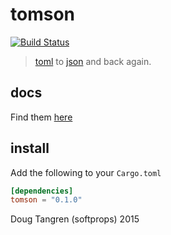 # tomson

[![Build Status](https://travis-ci.org/softprops/tomson.svg?branch=master)](https://travis-ci.org/softprops/tomson)

> [toml](http://alexcrichton.com/toml-rs/) to [json](http://rust-lang.github.io/rustc-serialize/rustc_serialize/json/) and back again.

## docs

Find them [here](https://softprops.github.io/tomson)

## install

Add the following to your `Cargo.toml`

```toml
[dependencies]
tomson = "0.1.0"
```

Doug Tangren (softprops) 2015
